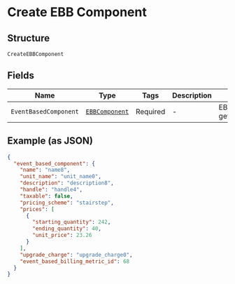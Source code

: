 
# Create EBB Component

## Structure

`CreateEBBComponent`

## Fields

| Name | Type | Tags | Description | Getter | Setter |
|  --- | --- | --- | --- | --- | --- |
| `EventBasedComponent` | [`EBBComponent`](../../doc/models/ebb-component.md) | Required | - | EBBComponent getEventBasedComponent() | setEventBasedComponent(EBBComponent eventBasedComponent) |

## Example (as JSON)

```json
{
  "event_based_component": {
    "name": "name8",
    "unit_name": "unit_name0",
    "description": "description8",
    "handle": "handle4",
    "taxable": false,
    "pricing_scheme": "stairstep",
    "prices": [
      {
        "starting_quantity": 242,
        "ending_quantity": 40,
        "unit_price": 23.26
      }
    ],
    "upgrade_charge": "upgrade_charge0",
    "event_based_billing_metric_id": 68
  }
}
```

